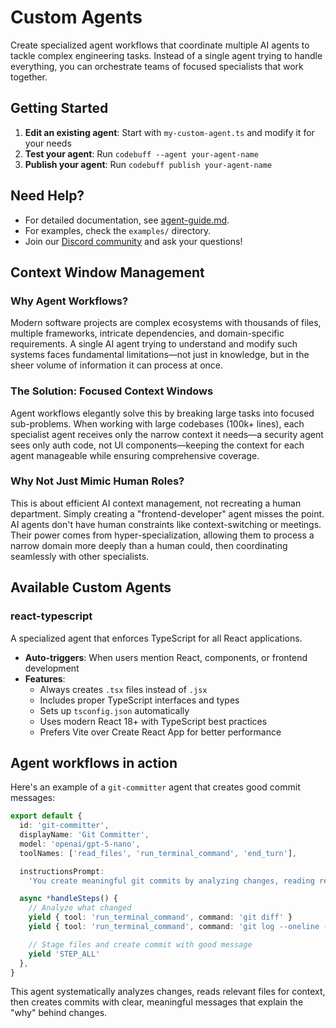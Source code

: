 # Custom Agents

Create specialized agent workflows that coordinate multiple AI agents to tackle complex engineering tasks. Instead of a single agent trying to handle everything, you can orchestrate teams of focused specialists that work together.

## Getting Started

1. **Edit an existing agent**: Start with `my-custom-agent.ts` and modify it for your needs
2. **Test your agent**: Run `codebuff --agent your-agent-name`
3. **Publish your agent**: Run `codebuff publish your-agent-name`

## Need Help?

- For detailed documentation, see [agent-guide.md](./agent-guide.md).
- For examples, check the `examples/` directory.
- Join our [Discord community](https://codebuff.com/discord) and ask your questions!

## Context Window Management

### Why Agent Workflows?

Modern software projects are complex ecosystems with thousands of files, multiple frameworks, intricate dependencies, and domain-specific requirements. A single AI agent trying to understand and modify such systems faces fundamental limitations—not just in knowledge, but in the sheer volume of information it can process at once.

### The Solution: Focused Context Windows

Agent workflows elegantly solve this by breaking large tasks into focused sub-problems. When working with large codebases (100k+ lines), each specialist agent receives only the narrow context it needs—a security agent sees only auth code, not UI components—keeping the context for each agent manageable while ensuring comprehensive coverage.

### Why Not Just Mimic Human Roles?

This is about efficient AI context management, not recreating a human department. Simply creating a "frontend-developer" agent misses the point. AI agents don't have human constraints like context-switching or meetings. Their power comes from hyper-specialization, allowing them to process a narrow domain more deeply than a human could, then coordinating seamlessly with other specialists.

## Available Custom Agents

### react-typescript
A specialized agent that enforces TypeScript for all React applications.
- **Auto-triggers**: When users mention React, components, or frontend development
- **Features**: 
  - Always creates `.tsx` files instead of `.jsx`
  - Includes proper TypeScript interfaces and types
  - Sets up `tsconfig.json` automatically
  - Uses modern React 18+ with TypeScript best practices
  - Prefers Vite over Create React App for better performance

## Agent workflows in action

Here's an example of a `git-committer` agent that creates good commit messages:

```typescript
export default {
  id: 'git-committer',
  displayName: 'Git Committer',
  model: 'openai/gpt-5-nano',
  toolNames: ['read_files', 'run_terminal_command', 'end_turn'],

  instructionsPrompt:
    'You create meaningful git commits by analyzing changes, reading relevant files for context, and crafting clear commit messages that explain the "why" behind changes.',

  async *handleSteps() {
    // Analyze what changed
    yield { tool: 'run_terminal_command', command: 'git diff' }
    yield { tool: 'run_terminal_command', command: 'git log --oneline -5' }

    // Stage files and create commit with good message
    yield 'STEP_ALL'
  },
}
```

This agent systematically analyzes changes, reads relevant files for context, then creates commits with clear, meaningful messages that explain the "why" behind changes.
